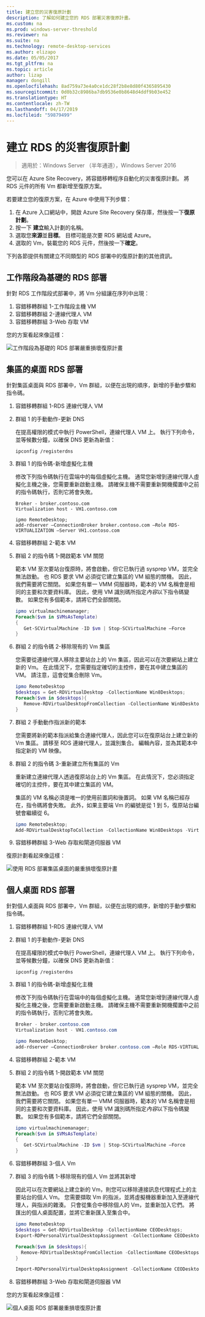 ```yaml
---
title: 建立您的災害復原計劃
description: 了解如何建立您的 RDS 部署災害復原計畫。
ms.custom: na
ms.prod: windows-server-threshold
ms.reviewer: na
ms.suite: na
ms.technology: remote-desktop-services
ms.author: elizapo
ms.date: 05/05/2017
ms.tgt_pltfrm: na
ms.topic: article
author: lizap
manager: dongill
ms.openlocfilehash: 8ad759a73e4a0ce1dc28f2b8e8d80f4365895430
ms.sourcegitcommit: 0d0b32c8986ba7db9536e0b8648d4ddf9b03e452
ms.translationtype: HT
ms.contentlocale: zh-TW
ms.lasthandoff: 04/17/2019
ms.locfileid: "59879499"
---
```

# <a name="create-your-disaster-recovery-plan-for-rds"></a>建立 RDS 的災害復原計劃

>適用於：Windows Server （半年通道），Windows Server 2016

您可以在 Azure Site Recovery，將容錯移轉程序自動化的災害復原計劃。 將 RDS 元件的所有 Vm 都新增至復原方案。

若要建立您的復原方案，在 Azure 中使用下列步驟：

1. 在 Azure 入口網站中，開啟 Azure Site Recovery 保存庫，然後按一下**復原計劃**。
2. 按一下 **建立**輸入計劃的名稱。
3. 選取您**來源**並**目標**。 目標可能是次要 RDS 網站或 Azure。
4. 選取的 Vm，裝載您的 RDS 元件，然後按一下**確定**。

下列各節提供有關建立不同類型的 RDS 部署中的復原計劃的其他資訊。

## <a name="sessions-based-rds-deployment"></a>工作階段為基礎的 RDS 部署

針對 RDS 工作階段式部署中，將 Vm 分組讓在序列中出現：

1. 容錯移轉群組 1-工作階段主機 VM
2. 容錯移轉群組 2-連線代理人 VM
3. 容錯移轉群組 3-Web 存取 VM

您的方案看起來像這樣： 

![工作階段為基礎的 RDS 部署嚴重損壞復原計畫](media/rds-asr-session-drplan.png)

## <a name="pooled-desktops-rds-deployment"></a>集區的桌面 RDS 部署

針對集區桌面與 RDS 部署中，Vm 群組，以便在出現的順序，新增的手動步驟和指令碼。

1. 容錯移轉群組 1-RDS 連線代理人 VM
2. 群組 1 的手動動作-更新 DNS

   在提高權限的模式中執行 PowerShell，連線代理人 VM 上。 執行下列命令，並等候數分鐘，以確保 DNS 更新為新值：

   ```
   ipconfig /registerdns
   ```
3. 群組 1 的指令碼-新增虛擬化主機

   修改下列指令碼執行在雲端中的每個虛擬化主機。 通常您新增到連線代理人虛擬化主機之後，您需要重新啟動主機。 請確保主機不需要重新開機擱置中之前的指令碼執行，否則它將會失敗。

   ```
   Broker - broker.contoso.com
   Virtualization host - VH1.contoso.com

   ipmo RemoteDesktop; 
   add-rdserver –ConnectionBroker broker.contoso.com –Role RDS-VIRTUALIZATION –Server VH1.contoso.com 
   ```
4. 容錯移轉群組 2-範本 VM
5. 群組 2 的指令碼 1-開啟範本 VM 關閉
   
   範本 VM 至次要站台復原時，將會啟動，但它已執行過 sysprep VM，並完全無法啟動。 也 RDS 要求 VM 必須從它建立集區的 VM 組態的關機。 因此，我們需要將它關閉。 如果您有單一 VMM 伺服器時，範本的 VM 名稱會是相同的主要和次要資料庫。 因此，使用 VM 識別碼所指定*內容*以下指令碼變數。 如果您有多個範本，請將它們全部關閉。

   ```powershell
   ipmo virtualmachinemanager; 
   Foreach($vm in $VMsAsTemplate)
   {
      Get-SCVirtualMachine -ID $vm | Stop-SCVirtualMachine –Force
   } 
   ```
6. 群組 2 的指令碼 2-移除現有的 Vm 集區

   您需要從連線代理人移除主要站台上的 Vm 集區，因此可以在次要網站上建立新的 Vm。 在此情況下，您需要指定確切的主控件，要在其中建立集區的 VM。 請注意，這會從集合刪除 Vm。

   ```powershell
   ipmo RemoteDesktop
   $desktops = Get-RDVirtualDesktop -CollectionName Win8Desktops; 
   Foreach($vm in $desktops){
      Remove-RDVirtualDesktopFromCollection -CollectionName Win8Desktops -VirtualDesktopName $vm.VirtualDesktopName –Force
   }
   ```
7. 群組 2 手動動作指派新的範本

   您需要將新的範本指派給集合連線代理人，因此您可以在復原站台上建立新的 Vm 集區。 請移至 RDS 連線代理人，並識別集合。 編輯內容，並為其範本中指定新的 VM 映像。
8. 群組 2 的指令碼 3-重新建立所有集區的 Vm

   重新建立連線代理人透過復原站台上的 Vm 集區。 在此情況下，您必須指定確切的主控件，要在其中建立集區的 VM。

   集區的 VM 名稱必須是唯一的使用前置詞和後置詞。 如果 VM 名稱已經存在，指令碼將會失敗。 此外，如果主要端 Vm 的編號是從 1 到 5，復原站台編號會繼續從 6。

   ```powershell
   ipmo RemoteDesktop; 
   Add-RDVirtualDesktopToCollection -CollectionName Win8Desktops -VirtualDesktopAllocation @{"RDVH1.contoso.com" = 1} 
   ```
9. 容錯移轉群組 3-Web 存取和閘道伺服器 VM

復原計劃看起來像這樣：

![使用 RDS 部署集區桌面的嚴重損壞復原計畫](media/rds-asr-pooled-drplan.png)

## <a name="personal-desktops-rds-deployment"></a>個人桌面 RDS 部署

針對個人桌面與 RDS 部署中，Vm 群組，以便在出現的順序，新增的手動步驟和指令碼。

1. 容錯移轉群組 1-RDS 連線代理人 VM
2. 群組 1 的手動動作-更新 DNS

   在提高權限的模式中執行 PowerShell，連線代理人 VM 上。 執行下列命令，並等候數分鐘，以確保 DNS 更新為新值：

   ```
   ipconfig /registerdns
   ```
3. 群組 1 的指令碼-新增虛擬化主機
      
   修改下列指令碼執行在雲端中的每個虛擬化主機。 通常您新增到連線代理人虛擬化主機之後，您需要重新啟動主機。 請確保主機不需要重新開機擱置中之前的指令碼執行，否則它將會失敗。

   ```powershell
   Broker - broker.contoso.com
   Virtualization host - VH1.contoso.com

   ipmo RemoteDesktop; 
   add-rdserver –ConnectionBroker broker.contoso.com –Role RDS-VIRTUALIZATION –Server VH1.contoso.com 
   ```
4. 容錯移轉群組 2-範本 VM
5. 群組 2 的指令碼 1-開啟範本 VM 關閉
   
   範本 VM 至次要站台復原時，將會啟動，但它已執行過 sysprep VM，並完全無法啟動。 也 RDS 要求 VM 必須從它建立集區的 VM 組態的關機。 因此，我們需要將它關閉。 如果您有單一 VMM 伺服器時，範本的 VM 名稱會是相同的主要和次要資料庫。 因此，使用 VM 識別碼所指定*內容*以下指令碼變數。 如果您有多個範本，請將它們全部關閉。

   ```powershell
   ipmo virtualmachinemanager; 
   Foreach($vm in $VMsAsTemplate)
   {
      Get-SCVirtualMachine -ID $vm | Stop-SCVirtualMachine –Force
   } 
   ```
6. 容錯移轉群組 3-個人 Vm
7. 群組 3 的指令碼 1-移除現有的個人 Vm 並將其新增

   因此可以在次要網站上建立新的 Vm，則您可以移除連接訊息代理程式上的主要站台的個人 Vm。 您需要擷取 Vm 的指派，並將虛擬機器重新加入至連線代理人，與指派的雜湊。 只會從集合中移除個人的 Vm，並重新加入它們。 將匯出的個人桌面配置，並將它重新匯入至集合中。

   ```powershell
   ipmo RemoteDesktop
   $desktops = Get-RDVirtualDesktop -CollectionName CEODesktops; 
   Export-RDPersonalVirtualDesktopAssignment -CollectionName CEODesktops -Path ./Desktopallocations.txt -ConnectionBroker broker.contoso.com 

   Foreach($vm in $desktops){
     Remove-RDVirtualDesktopFromCollection -CollectionName CEODesktops -VirtualDesktopName $vm.VirtualDesktopName –Force
   }
   
   Import-RDPersonalVirtualDesktopAssignment -CollectionName CEODesktops -Path ./Desktopallocations.txt -ConnectionBroker broker.contoso.com 
   ```
8. 容錯移轉群組 3-Web 存取和閘道伺服器 VM

您的方案看起來像這樣： 

![個人桌面 RDS 部署嚴重損壞復原計畫](media/rds-asr-personal-desktops-drplan.png)

